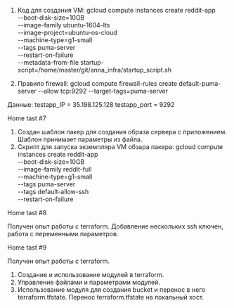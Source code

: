 1. Код для создания VM:
gcloud compute instances create reddit-app\
  --boot-disk-size=10GB \
  --image-family ubuntu-1604-lts \
  --image-project=ubuntu-os-cloud \
  --machine-type=g1-small \
  --tags puma-server \
  --restart-on-failure \
  --metadata-from-file startup-script=/home/master/git/anna_infra/startup_script.sh

2. Правило firewall: gcloud compute firewall-rules create default-puma-server --allow tcp:9292 --target-tags=puma-server

Данные:
testapp_IP = 35.198.125.128
testapp_port = 9292

Home tast #7

1. Создан шаблон пакер для создания образа сервера с приложением. Шаблон принимает параметры из файла.
2. Скрипт для запуска экземпляра VM обзара пакера:
gcloud compute instances create reddit-app\
  --boot-disk-size=10GB \
  --image-family reddit-full \
  --machine-type=g1-small \
  --tags puma-server \
  --tags default-allow-ssh \
  --restart-on-failure

Home tast #8

Получен опыт работы с terraform. Добавление нескольких ssh ключен, работа с переменными параметров.

Home tast #9

Получен опыт работы с terraform.
1. Создание и использование модулей в terraform.
2. Управление файлами и параметрами модулей.
3. Использование модуля для создания bucket и перенос в него terraform.tfstate. Перенос terraform.tfstate на локальный хост.

